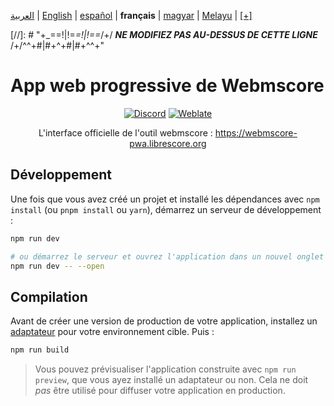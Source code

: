 <div dir="ltr" align="left">

‎[العربية](/docs/ar/اقرأني.md) | ‎[English](/docs/en/README.md) | ‎[español](/docs/es/LÉAME.md) | ‎**français** | ‎[magyar](/docs/hu/OLVASSAEL.md) | ‎[Melayu](/docs/ms/BACASAYA.md) | ‎[[+]](https://weblate.librescore.org/projects/librescore/docs)

[//]: # "\+\_==!|!=_=!|!==_/+/ ***NE MODIFIEZ PAS AU-DESSUS DE CETTE LIGNE*** /+/^^+#|#+^+#|#+^^\+\"

# App web progressive de Webmscore

<div align="center">

[![Discord](https://img.shields.io/discord/774491656643674122?color=5865F2&label=&labelColor=555555&logo=discord&logoColor=FFFFFF)](https://discord.gg/DKu7cUZ4XQ) [![Weblate](https://weblate.librescore.org/widgets/librescore/-/webmscore-pwa/svg-badge.svg)](https://weblate.librescore.org/engage/librescore)

L'interface officielle de l'outil webmscore : <https://webmscore-pwa.librescore.org>

</div>

## Développement

Une fois que vous avez créé un projet et installé les dépendances avec `npm install` (ou `pnpm install` ou `yarn`), démarrez un serveur de développement :

```bash
npm run dev

# ou démarrez le serveur et ouvrez l'application dans un nouvel onglet du navigateur
npm run dev -- --open
```

## Compilation

Avant de créer une version de production de votre application, installez un [adaptateur](https://kit.svelte.dev/docs#adapters) pour votre environnement cible. Puis :

```bash
npm run build
```

> Vous pouvez prévisualiser l'application construite avec `npm run preview`, que vous ayez installé un adaptateur ou non. Cela ne doit _pas_ être utilisé pour diffuser votre application en production.

</div>

